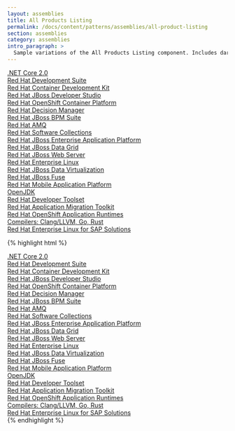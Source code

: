 ```yaml
---
layout: assemblies
title: All Products Listing
permalink: /docs/content/patterns/assemblies/all-product-listing
section: assemblies
category: assemblies
intro_paragraph: >
  Sample variations of the All Products Listing component. Includes dark, light, and standard variations.
---
```


<div class="view-content grid all-products-listing" data-rhd-grid="normal">
  <div class="views-row">
    <div class="views-field views-field-title"><span class="field-content"><a href="/products/dotnet/overview">.NET Core 2.0</a></span></div>
  </div>
    <div class="views-row">
    <div class="views-field views-field-title"><span class="field-content"><a href="/products/devsuite/overview">Red Hat Development Suite</a></span></div>
  </div>
    <div class="views-row">
    <div class="views-field views-field-title"><span class="field-content"><a href="/products/cdk/overview">Red Hat Container Development Kit</a></span></div>
  </div>
    <div class="views-row">
    <div class="views-field views-field-title"><span class="field-content"><a href="/products/devstudio/overview">Red Hat JBoss Developer Studio</a></span></div>
  </div>
    <div class="views-row">
    <div class="views-field views-field-title"><span class="field-content"><a href="/products/openshift/overview">Red Hat OpenShift Container Platform</a></span></div>
  </div>
    <div class="views-row">
    <div class="views-field views-field-title"><span class="field-content"><a href="/products/red-hat-decision-manager/overview">Red Hat Decision Manager</a></span></div>
  </div>
    <div class="views-row">
    <div class="views-field views-field-title"><span class="field-content"><a href="/products/bpmsuite/overview">Red Hat JBoss BPM Suite</a></span></div>
  </div>
    <div class="views-row">
    <div class="views-field views-field-title"><span class="field-content"><a href="/products/amq/overview">Red Hat AMQ</a></span></div>
  </div>
    <div class="views-row">
    <div class="views-field views-field-title"><span class="field-content"><a href="/products/softwarecollections/overview">Red Hat Software Collections</a></span></div>
  </div>
    <div class="views-row">
    <div class="views-field views-field-title"><span class="field-content"><a href="/products/eap/overview">Red Hat JBoss Enterprise Application Platform</a></span></div>
  </div>
    <div class="views-row">
    <div class="views-field views-field-title"><span class="field-content"><a href="/products/datagrid/overview">Red Hat JBoss Data Grid</a></span></div>
  </div>
    <div class="views-row">
    <div class="views-field views-field-title"><span class="field-content"><a href="/products/webserver/overview">Red Hat JBoss Web Server</a></span></div>
  </div>
    <div class="views-row">
    <div class="views-field views-field-title"><span class="field-content"><a href="/products/rhel/overview">Red Hat Enterprise Linux</a></span></div>
  </div>
    <div class="views-row">
    <div class="views-field views-field-title"><span class="field-content"><a href="/products/datavirt/overview">Red Hat JBoss Data Virtualization</a></span></div>
  </div>
    <div class="views-row">
    <div class="views-field views-field-title"><span class="field-content"><a href="/products/fuse/overview">Red Hat JBoss Fuse</a></span></div>
  </div>
    <div class="views-row">
    <div class="views-field views-field-title"><span class="field-content"><a href="/products/mobileplatform/overview">Red Hat Mobile Application Platform</a></span></div>
  </div>
    <div class="views-row">
    <div class="views-field views-field-title"><span class="field-content"><a href="/products/openjdk/overview">OpenJDK</a></span></div>
  </div>
    <div class="views-row">
    <div class="views-field views-field-title"><span class="field-content"><a href="/products/developertoolset/overview">Red Hat Developer Toolset</a></span></div>
  </div>
    <div class="views-row">
    <div class="views-field views-field-title"><span class="field-content"><a href="/products/rhamt/overview">Red Hat Application Migration Toolkit</a></span></div>
  </div>
    <div class="views-row">
    <div class="views-field views-field-title"><span class="field-content"><a href="/products/rhoar/overview">Red Hat OpenShift Application Runtimes</a></span></div>
  </div>
    <div class="views-row">
    <div class="views-field views-field-title"><span class="field-content"><a href="/products/clang-llvm-go-rust/overview">Compilers: Clang/LLVM, Go, Rust</a></span></div>
  </div>
    <div class="views-row">
    <div class="views-field views-field-title"><span class="field-content"><a href="/products/sap/overview">Red Hat Enterprise Linux for SAP Solutions</a></span></div>
  </div>
</div>

{% highlight html %}
<div class="view-content grid all-products-listing" data-rhd-grid="normal">
  <div class="views-row">
    <div class="views-field views-field-title"><span class="field-content"><a href="/products/dotnet/overview">.NET Core 2.0</a></span></div>
  </div>
    <div class="views-row">
    <div class="views-field views-field-title"><span class="field-content"><a href="/products/devsuite/overview">Red Hat Development Suite</a></span></div>
  </div>
    <div class="views-row">
    <div class="views-field views-field-title"><span class="field-content"><a href="/products/cdk/overview">Red Hat Container Development Kit</a></span></div>
  </div>
    <div class="views-row">
    <div class="views-field views-field-title"><span class="field-content"><a href="/products/devstudio/overview">Red Hat JBoss Developer Studio</a></span></div>
  </div>
    <div class="views-row">
    <div class="views-field views-field-title"><span class="field-content"><a href="/products/openshift/overview">Red Hat OpenShift Container Platform</a></span></div>
  </div>
    <div class="views-row">
    <div class="views-field views-field-title"><span class="field-content"><a href="/products/red-hat-decision-manager/overview">Red Hat Decision Manager</a></span></div>
  </div>
    <div class="views-row">
    <div class="views-field views-field-title"><span class="field-content"><a href="/products/bpmsuite/overview">Red Hat JBoss BPM Suite</a></span></div>
  </div>
    <div class="views-row">
    <div class="views-field views-field-title"><span class="field-content"><a href="/products/amq/overview">Red Hat AMQ</a></span></div>
  </div>
    <div class="views-row">
    <div class="views-field views-field-title"><span class="field-content"><a href="/products/softwarecollections/overview">Red Hat Software Collections</a></span></div>
  </div>
    <div class="views-row">
    <div class="views-field views-field-title"><span class="field-content"><a href="/products/eap/overview">Red Hat JBoss Enterprise Application Platform</a></span></div>
  </div>
    <div class="views-row">
    <div class="views-field views-field-title"><span class="field-content"><a href="/products/datagrid/overview">Red Hat JBoss Data Grid</a></span></div>
  </div>
    <div class="views-row">
    <div class="views-field views-field-title"><span class="field-content"><a href="/products/webserver/overview">Red Hat JBoss Web Server</a></span></div>
  </div>
    <div class="views-row">
    <div class="views-field views-field-title"><span class="field-content"><a href="/products/rhel/overview">Red Hat Enterprise Linux</a></span></div>
  </div>
    <div class="views-row">
    <div class="views-field views-field-title"><span class="field-content"><a href="/products/datavirt/overview">Red Hat JBoss Data Virtualization</a></span></div>
  </div>
    <div class="views-row">
    <div class="views-field views-field-title"><span class="field-content"><a href="/products/fuse/overview">Red Hat JBoss Fuse</a></span></div>
  </div>
    <div class="views-row">
    <div class="views-field views-field-title"><span class="field-content"><a href="/products/mobileplatform/overview">Red Hat Mobile Application Platform</a></span></div>
  </div>
    <div class="views-row">
    <div class="views-field views-field-title"><span class="field-content"><a href="/products/openjdk/overview">OpenJDK</a></span></div>
  </div>
    <div class="views-row">
    <div class="views-field views-field-title"><span class="field-content"><a href="/products/developertoolset/overview">Red Hat Developer Toolset</a></span></div>
  </div>
    <div class="views-row">
    <div class="views-field views-field-title"><span class="field-content"><a href="/products/rhamt/overview">Red Hat Application Migration Toolkit</a></span></div>
  </div>
    <div class="views-row">
    <div class="views-field views-field-title"><span class="field-content"><a href="/products/rhoar/overview">Red Hat OpenShift Application Runtimes</a></span></div>
  </div>
    <div class="views-row">
    <div class="views-field views-field-title"><span class="field-content"><a href="/products/clang-llvm-go-rust/overview">Compilers: Clang/LLVM, Go, Rust</a></span></div>
  </div>
    <div class="views-row">
    <div class="views-field views-field-title"><span class="field-content"><a href="/products/sap/overview">Red Hat Enterprise Linux for SAP Solutions</a></span></div>
  </div>
</div>
{% endhighlight %}
